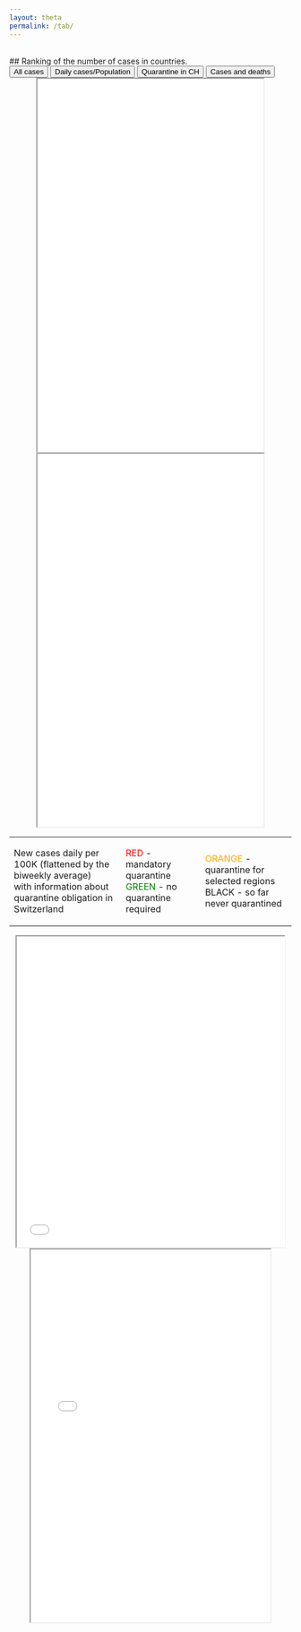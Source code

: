 ```yaml
---
layout: theta
permalink: /tab/
---
```


<br>
## Ranking of the number of cases in countries.
<br>

<div class="tab">
  <button class="tablinks" onclick="openPlot(event, 'eu')" id="defaultOpen"> All cases</button>
  <button class="tablinks" onclick="openPlot(event, 'wo')"> Daily cases/Population </button>
  <button class="tablinks" onclick="openPlot(event, 'ch')"> Quarantine in CH </button>
  <button class="tablinks" onclick="openPlot(event, 'al')"> Cases and deaths </button>
</div>

<div id="eu" class="tabcontent">
<center><iframe src="./../corona/plots/C19_tab.html" style="height: 666px; width:80%;"></iframe></center>
</div>

<div id="wo" class="tabcontent">
<center><iframe src="./../corona/plots/C19_tab_2.html" style="height: 666px; width:80%;"></iframe></center>
</div>


<div id="ch" class="tabcontent">
<center>
<table><tr>
 <td>
   <p> New cases daily per 100K (flattened by the biweekly average) <br>
        with information about quarantine obligation in Switzerland &emsp;&emsp;</p>
 </td><td>
   <span style="color:red">RED</span>  - mandatory quarantine <br>
   <span style="color:green">GREEN</span> - no quarantine required &emsp;
 </td><td>
   <span style="color:orange">ORANGE</span> - quarantine for selected regions<br>
   BLACK - so far never quarantined
 </td>
</tr></table>
</center>
<center><iframe src="./../corona/plots/C19_tab_3.html" style="height: 555px; width:95%;"></iframe></center>
</div>

<div id="al" class="tabcontent">
<center><iframe src="./../corona/plots/C19_tab_4.html" style="height: 666px; width:85%;"></iframe></center>
</div>

<br>
<br>
